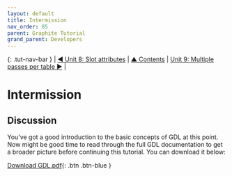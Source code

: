 ```yaml
---
layout: default
title: Intermission
nav_order: 85
parent: Graphite Tutorial
grand_parent: Developers
---
```


{: .tut-nav-bar }
|  [&#x25C0; Unit 8: Slot attributes](graide_tutorial8) | [&#x25B2; Contents](../graide_tutorial#contents) | [Unit 9: Multiple passes per table &#x25B6;](graide_tutorial9) |

# Intermission

## Discussion

You’ve got a good introduction to the basic concepts of GDL at this point. Now might be good time to read through the full GDL documentation to get a broader picture before continuing this tutorial. You can download it below:

[Download GDL.pdf](GDL.pdf){: .btn .btn-blue }
